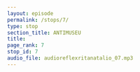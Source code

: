 ```yaml
---
layout: episode
permalink: /stops/7/
type: stop
section_title: ANTIMUSEU
title: 
page_rank: 7
stop_id: 7
audio_file: audioreflexritanatalio_07.mp3
---
```


